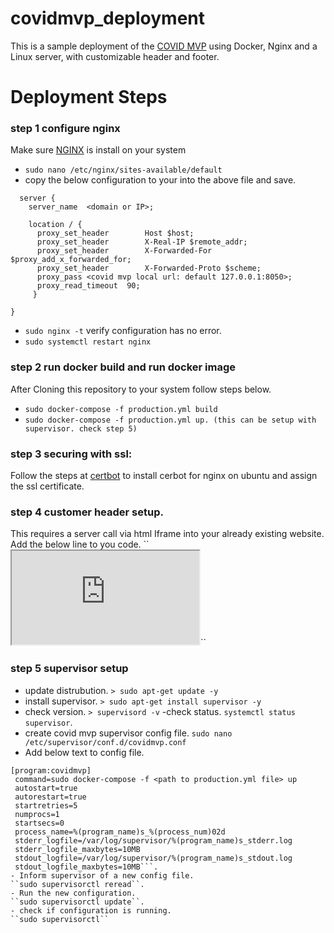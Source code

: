 # covidmvp_deployment
This  is a sample deployment of the [COVID MVP](https://github.com/cidgoh/COVID-MVP) 
using Docker, Nginx and a Linux server, with customizable header and footer.
# Deployment Steps

### step 1 configure nginx

Make sure [NGINX](https://docs.nginx.com/nginx/admin-guide/installing-nginx/installing-nginx-open-source/) is install on your system

- ``sudo nano /etc/nginx/sites-available/default``
- copy the below configuration to your into the above file and save. 
```
  server {
    server_name  <domain or IP>;

    location / {
      proxy_set_header        Host $host;
      proxy_set_header        X-Real-IP $remote_addr;
      proxy_set_header        X-Forwarded-For $proxy_add_x_forwarded_for;
      proxy_set_header        X-Forwarded-Proto $scheme;
      proxy_pass <covid mvp local url: default 127.0.0.1:8050>;
      proxy_read_timeout  90;
     }

}

```
  
- ``sudo nginx -t`` verify configuration has no error.
- ``sudo systemctl restart nginx``

### step 2 run docker build and run docker image

After Cloning this repository to your system follow steps below.

- ``sudo docker-compose -f production.yml build``
- ``sudo docker-compose -f production.yml up. (this can be setup with supervisor. check step 5)``

### step 3 securing with ssl:
Follow the steps at [certbot](https://certbot.eff.org/instructions?ws=nginx&os=ubuntuother) to install cerbot for nginx on ubuntu and 
assign the ssl certificate.


### step 4 customer header setup.
This requires a server call via html Iframe into your already existing website.
Add the below line to you code.
``<iframe id="fid" src="https://your-covidMVP-domain" title="covid mvp">
</iframe>``

### step 5 supervisor setup

- update distrubution. 
``> sudo apt-get update -y``
- install supervisor. 
``> sudo apt-get install supervisor -y``
- check version. 
``> supervisord -v``
-check status. 
``systemctl status supervisor``. 
-  create covid mvp supervisor config file. 
``sudo nano /etc/supervisor/conf.d/covidmvp.conf``   
- Add below text to config file. 
```
[program:covidmvp]
 command=sudo docker-compose -f <path to production.yml file> up
 autostart=true
 autorestart=true
 startretries=5
 numprocs=1
 startsecs=0
 process_name=%(program_name)s_%(process_num)02d
 stderr_logfile=/var/log/supervisor/%(program_name)s_stderr.log
 stderr_logfile_maxbytes=10MB
 stdout_logfile=/var/log/supervisor/%(program_name)s_stdout.log
 stdout_logfile_maxbytes=10MB```. 
- Inform supervisor of a new config file. 
``sudo supervisorctl reread``. 
- Run the new configuration. 
``sudo supervisorctl update``. 
- check if configuration is running. 
``sudo supervisorctl``
